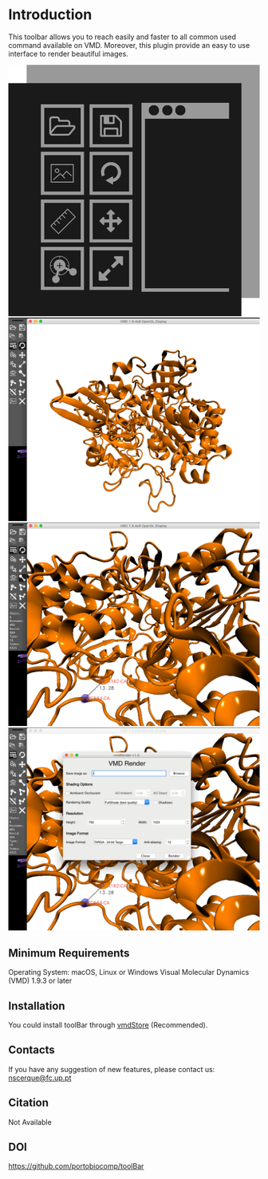 # Introduction
This toolbar allows you to reach easily and faster to all common used command available on VMD.
Moreover, this plugin provide an easy to use interface to render beautiful images.

![Image](Screenshots/image1.gif)
![Image](Screenshots/image2.gif)
![Image](Screenshots/image3.gif)
![Image](Screenshots/image4.gif)

## Minimum Requirements

Operating System: macOS, Linux or Windows
Visual Molecular Dynamics (VMD) 1.9.3 or later

## Installation

You could install toolBar through [vmdStore](https://github.com/portobiocomp/vmdStore) (Recommended).

## Contacts
If you have any suggestion of new features, please contact us: nscerque@fc.up.pt

## Citation
Not Available

## DOI
https://github.com/portobiocomp/toolBar
